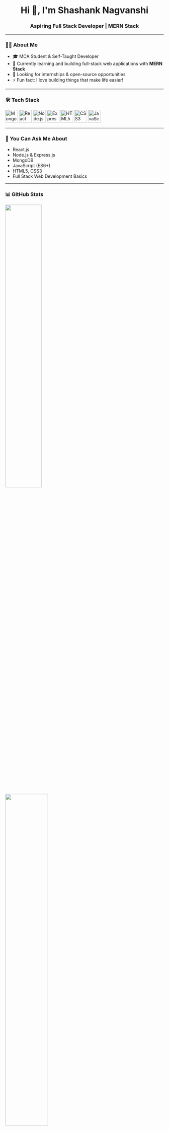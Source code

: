 <h1 align="center">Hi 👋, I'm Shashank Nagvanshi</h1>
<h3 align="center">Aspiring Full Stack Developer | MERN Stack</h3>

---

### 👨‍💻 About Me

- 🎓 MCA Student & Self-Taught Developer  
- 🌱 Currently learning and building full-stack web applications with **MERN Stack**
- 💼 Looking for internships & open-source opportunities
- ⚡ Fun fact: I love building things that make life easier!

---

### 🛠️ Tech Stack

<p align="left">
  <img src="https://img.icons8.com/color/48/000000/mongodb.png" alt="MongoDB" width="40"/>
  <img src="https://img.icons8.com/ultraviolet/40/000000/react.png" alt="React" width="40"/>
  <img src="https://img.icons8.com/color/48/000000/nodejs.png" alt="Node.js" width="40"/>
  <img src="https://img.icons8.com/external-tal-revivo-color-tal-revivo/48/null/external-express-js-a-minimal-and-flexible-node-js-web-application-framework-logo-color-tal-revivo.png" alt="Express.js" width="40"/>
  <img src="https://img.icons8.com/color/48/000000/html-5--v1.png" alt="HTML5" width="40"/>
  <img src="https://img.icons8.com/color/48/000000/css3.png" alt="CSS3" width="40"/>
  <img src="https://img.icons8.com/color/48/000000/javascript.png" alt="JavaScript" width="40"/>
</p>

---

### 💬 You Can Ask Me About

- React.js
- Node.js & Express.js
- MongoDB
- JavaScript (ES6+)
- HTML5, CSS3
- Full Stack Web Development Basics

---

### 📊 GitHub Stats

<p align="left">
  <img src="https://github-readme-stats.vercel.app/api?username=shashank172003&show_icons=true&theme=react&hide_border=true" width="48%" />
  <img src="https://github-readme-streak-stats.herokuapp.com/?user=shashank172003&theme=react&hide_border=true" width="52%" />
</p>

---
<p align="center">
  <a href="https://www.linkedin.com/in/shashank-nagvanshi-61ab32327/" target="_blank">
    <img src="https://img.shields.io/badge/LinkedIn-blue?style=for-the-badge&logo=linkedin" alt="LinkedIn">
  </a>
  <a href="https://instagram.com/shashank.nagvanshi" target="_blank">
    <img src="https://img.shields.io/badge/Instagram-E4405F?style=for-the-badge&logo=instagram&logoColor=white" alt="Instagram">
  </a>
</p>

---

### 🚀 Goals

- 🔭 Become a proficient MERN Stack Developer  
- 🌐 Contribute to Open Source Projects  
- 🏆 Build real-world apps that solve real problems

---

